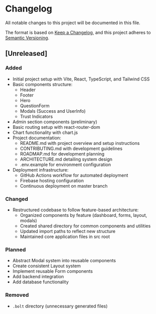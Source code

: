 # Changelog

All notable changes to this project will be documented in this file.

The format is based on [Keep a Changelog](https://keepachangelog.com/en/1.0.0/),
and this project adheres to [Semantic Versioning](https://semver.org/spec/v2.0.0.html).

## [Unreleased]

### Added
- Initial project setup with Vite, React, TypeScript, and Tailwind CSS
- Basic components structure:
  - Header
  - Footer
  - Hero
  - QuestionForm
  - Modals (Success and UserInfo)
  - Trust Indicators
- Admin section components (preliminary)
- Basic routing setup with react-router-dom
- Chart functionality with chart.js
- Project documentation:
  - README.md with project overview and setup instructions
  - CONTRIBUTING.md with development guidelines
  - ROADMAP.md for development planning
  - ARCHITECTURE.md detailing system design
  - .env.example for environment configuration
- Deployment infrastructure:
  - GitHub Actions workflow for automated deployment
  - Firebase hosting configuration
  - Continuous deployment on master branch

### Changed
- Restructured codebase to follow feature-based architecture:
  - Organized components by feature (dashboard, forms, layout, modals)
  - Created shared directory for common components and utilities
  - Updated import paths to reflect new structure
  - Maintained core application files in src root

### Planned
- Abstract Modal system into reusable components
- Create consistent Layout system
- Implement reusable Form components
- Add backend integration
- Add database functionality

### Removed
- `.bolt` directory (unnecessary generated files)

